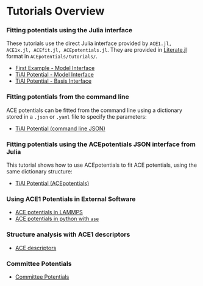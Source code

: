 
# Tutorials Overview 

### Fitting potentials using the Julia interface

These tutorials use the direct Julia interface provided by `ACE1.jl, ACE1x.jl, ACEfit.jl, ACEpotentials.jl`. They are provided in [Literate.jl](https://github.com/fredrikekre/Literate.jl) format in `ACEpotentials/tutorials/`.

* [First Example - Model Interface](../literate_tutorials/first_example_basis.md)
* [TiAl Potential - Model Interface](../literate_tutorials/TiAl_model.md)
* [TiAl Potential - Basis Interface](../literate_tutorials/TiAl_basis.md)

### Fitting potentials from the command line

ACE potentials can be fitted from the command line using a dictionary stored in a `.json` or `.yaml` file to specify the parameters:

* [TiAl Potential (command line JSON)](./first_example_json.md)

### Fitting potentials using the ACEpotentials JSON interface from Julia

This tutorial shows how to use ACEpotentials to fit ACE potentials, using the same dictionary structure:

* [TiAl Potential (ACEpotentials)](../literate_tutorials/ACEpotentials_TiAl.md)


### Using ACE1 Potentials in External Software

* [ACE potentials in LAMMPS](lammps.md)
* [ACE potentials in python with `ase`](python_ase.md)

### Structure analysis with ACE1 descriptors

* [ACE descriptors](../literate_tutorials/descriptor.md)

### Committee Potentials

* [Committee Potentials](../literate_tutorials/committee.md)
